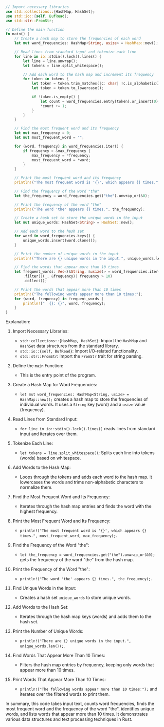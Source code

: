 ```rust
// Import necessary libraries
use std::collections::{HashMap, HashSet};
use std::io::{self, BufRead};
use std::str::FromStr;

// Define the main function
fn main() {
    // Create a hash map to store the frequencies of each word
    let mut word_frequencies: HashMap<String, usize> = HashMap::new();

    // Read lines from standard input and tokenize each line
    for line in io::stdin().lock().lines() {
        let line = line.unwrap();
        let tokens = line.split_whitespace();

        // Add each word to the hash map and increment its frequency
        for token in tokens {
            let token = token.trim_matches(|c: char| !c.is_alphabetic());
            let token = token.to_lowercase();

            if !token.is_empty() {
                let count = word_frequencies.entry(token).or_insert(0);
                *count += 1;
            }
        }
    }

    // Find the most frequent word and its frequency
    let mut max_frequency = 0;
    let mut most_frequent_word = "";

    for (word, frequency) in word_frequencies.iter() {
        if frequency > &max_frequency {
            max_frequency = *frequency;
            most_frequent_word = *word;
        }
    }

    // Print the most frequent word and its frequency
    println!("The most frequent word is '{}', which appears {} times.", most_frequent_word, max_frequency);

    // Find the frequency of the word "the"
    let the_frequency = word_frequencies.get("the").unwrap_or(&0);

    // Print the frequency of the word "the"
    println!("The word 'the' appears {} times.", the_frequency);

    // Create a hash set to store the unique words in the input
    let mut unique_words: HashSet<String> = HashSet::new();

    // Add each word to the hash set
    for word in word_frequencies.keys() {
        unique_words.insert(word.clone());
    }

    // Print the number of unique words in the input
    println!("There are {} unique words in the input.", unique_words.len());

    // Find the words that appear more than 10 times
    let frequent_words: Vec<(&String, &usize)> = word_frequencies.iter()
        .filter(|(_, &frequency)| frequency > 10)
        .collect();

    // Print the words that appear more than 10 times
    println!("The following words appear more than 10 times:");
    for (word, frequency) in frequent_words {
        println!("  {}: {}", word, frequency);
    }
}
```

Explanation:

1. Import Necessary Libraries:
   - `std::collections::{HashMap, HashSet}`: Import the `HashMap` and `HashSet` data structures from the standard library.
   - `std::io::{self, BufRead}`: Import I/O-related functionality.
   - `std::str::FromStr`: Import the `FromStr` trait for string parsing.

2. Define the `main` Function:
   - This is the entry point of the program.

3. Create a Hash Map for Word Frequencies:
   - `let mut word_frequencies: HashMap<String, usize> = HashMap::new();` creates a hash map to store the frequencies of individual words. It uses a `String` key (word) and a `usize` value (frequency).

4. Read Lines from Standard Input:
   - `for line in io::stdin().lock().lines()` reads lines from standard input and iterates over them.

5. Tokenize Each Line:
   - `let tokens = line.split_whitespace()`; Splits each line into tokens (words) based on whitespace.

6. Add Words to the Hash Map:
   - Loops through the tokens and adds each word to the hash map. It lowercases the words and trims non-alphabetic characters to normalize them.

7. Find the Most Frequent Word and Its Frequency:
   - Iterates through the hash map entries and finds the word with the highest frequency.

8. Print the Most Frequent Word and Its Frequency:
   - `println!("The most frequent word is '{}', which appears {} times.", most_frequent_word, max_frequency);`.

9. Find the Frequency of the Word "the":
   - `let the_frequency = word_frequencies.get("the").unwrap_or(&0);` gets the frequency of the word "the" from the hash map.

10. Print the Frequency of the Word "the":
    - `println!("The word 'the' appears {} times.", the_frequency);`.

11. Find Unique Words in the Input:
    - Creates a hash set `unique_words` to store unique words.

12. Add Words to the Hash Set:
    - Iterates through the hash map keys (words) and adds them to the hash set.

13. Print the Number of Unique Words:
    - `println!("There are {} unique words in the input.", unique_words.len());`.

14. Find Words That Appear More Than 10 Times:
    - Filters the hash map entries by frequency, keeping only words that appear more than 10 times.

15. Print Words That Appear More Than 10 Times:
    - `println!("The following words appear more than 10 times:");` and iterates over the filtered words to print them.

In summary, this code takes input text, counts word frequencies, finds the most frequent word and the frequency of the word "the", identifies unique words, and lists words that appear more than 10 times. It demonstrates various data structures and text processing techniques in Rust.